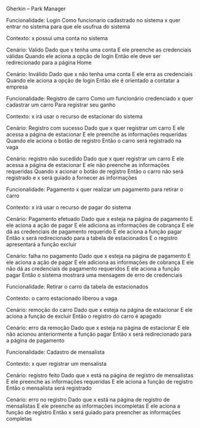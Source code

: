 Gherkin – Park Manager

Funcionalidade: Login
Como funcionario cadastrado no sistema
x quer entrar no sistema
para que ele usufrua do sistema

Contexto: x possui uma conta no sistema

Cenário: Valido
Dado que x tenha uma conta
E ele preenche as credenciais válidas
Quando ele aciona a opção de login
Então ele deve ser redirecionado para a página Home

Cenário: Inválido
Dado que x não tenha uma conta
E ele erra as credenciais
Quando ele aciona a opção de login
Então ele é orientado a contatar a empresa

Funcionalidade: Registro de carro
Como um funcionário credenciado
x quer cadastrar um carro
Para registrar seu ganho

Contexto: x irá usar o recurso de estacionar do sistema

Cenário: Registro com sucesso
Dado que x quer registrar um carro
E ele acessa a página de estacionar
E ele preenche as informações requeridas
Quando ele aciona o botão de registro
Então o carro será registrado na vaga

Cenário: registro não sucedido
Dado que x quer registrar um carro
E ele acessa a página de estacionar
E ele não preenche as informações requeridas
Quando x acionar o botão de registro
Então o carro não será registrado e x será guiado a fornecer as informações

Funcionalidade:  Pagamento
x quer realizar um pagamento
para retirar o carro

Contexto: x irá usar o recurso de pagar do sistema

Cenário: Pagamento efetuado
Dado que x esteja na página de pagamento
E ele aciona a ação de pagar
E ele adiciona as informações de cobrança
E ele dá as credenciais de pagamento requerido
E ele aciona a função pagar
Então x será redirecionado para a tabela de estacionados 
E o registro apresentará a função excluir

Cenário: falha no pagamento
Dado que x esteja na página de pagamento
E ele aciona a ação de pagar
E ele adiciona as informações de cobrança
E ele não dá as credenciais de pagamento requeridos
E ele aciona a função pagar
Então o sistema mostrará uma mensagem de erro de credenciais

Funcionalidade: Retirar o carro da tabela de estacionados

Contexto: o carro estacionado liberou a vaga

Cenário: remoção do carro
Dado que x esteja na página de estacionar
E ele aciona a função de excluir 
Então o registro do carro é apagado

Cenário: erro da remoção
Dado que x esteja na página de estacionar
E ele não acionou anteriormente a função pagar
Então x será redirecionado para a página de pagamento

Funcionalidade: Cadastro de mensalista

Contexto: x quer registrar um mensalista

Cenário: registro feito
Dado que x está na página de registro de mensalistas
E ele preenche as informações requeridas
E ele aciona a função de registro
Então o mensalista será registrado

Cenário: erro no registro
Dado que x está na página de registro de mensalistas
E ele preenche as informações incompletas
E ele aciona a função de registro
Então x será guiado para preencher as informações completas
